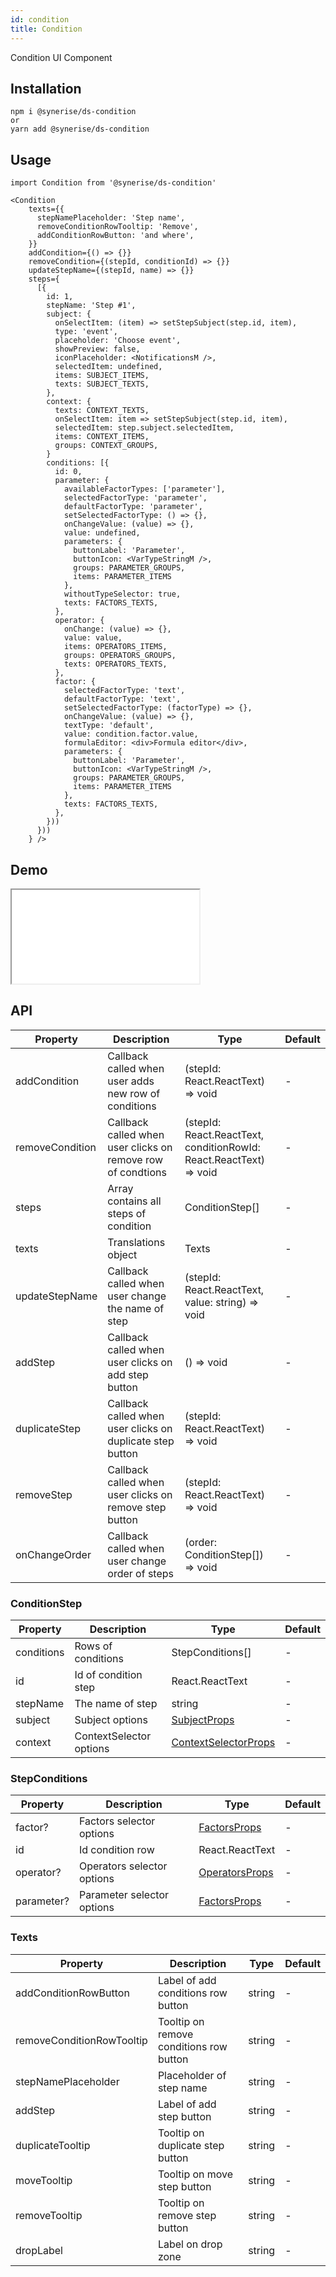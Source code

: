 ```yaml
---
id: condition
title: Condition
---
```


Condition UI Component

## Installation
```
npm i @synerise/ds-condition
or
yarn add @synerise/ds-condition
```

## Usage
```
import Condition from '@synerise/ds-condition'

<Condition
    texts={{
      stepNamePlaceholder: 'Step name',
      removeConditionRowTooltip: 'Remove',
      addConditionRowButton: 'and where',
    }}
    addCondition={() => {}}
    removeCondition={(stepId, conditionId) => {}}
    updateStepName={(stepId, name) => {}}
    steps={
      [{
        id: 1,
        stepName: 'Step #1',
        subject: {
          onSelectItem: (item) => setStepSubject(step.id, item),
          type: 'event',
          placeholder: 'Choose event',
          showPreview: false,
          iconPlaceholder: <NotificationsM />,
          selectedItem: undefined,
          items: SUBJECT_ITEMS,
          texts: SUBJECT_TEXTS,
        },
        context: {
          texts: CONTEXT_TEXTS,
          onSelectItem: item => setStepSubject(step.id, item),
          selectedItem: step.subject.selectedItem,
          items: CONTEXT_ITEMS,
          groups: CONTEXT_GROUPS,
        }
        conditions: [{
          id: 0,
          parameter: {
            availableFactorTypes: ['parameter'],
            selectedFactorType: 'parameter',
            defaultFactorType: 'parameter',
            setSelectedFactorType: () => {},
            onChangeValue: (value) => {},
            value: undefined,
            parameters: {
              buttonLabel: 'Parameter',
              buttonIcon: <VarTypeStringM />,
              groups: PARAMETER_GROUPS,
              items: PARAMETER_ITEMS
            },
            withoutTypeSelector: true,
            texts: FACTORS_TEXTS,
          },
          operator: {
            onChange: (value) => {},
            value: value,
            items: OPERATORS_ITEMS,
            groups: OPERATORS_GROUPS,
            texts: OPERATORS_TEXTS,
          },
          factor: {
            selectedFactorType: 'text',
            defaultFactorType: 'text',
            setSelectedFactorType: (factorType) => {},
            onChangeValue: (value) => {},
            textType: 'default',
            value: condition.factor.value,
            formulaEditor: <div>Formula editor</div>,
            parameters: {
              buttonLabel: 'Parameter',
              buttonIcon: <VarTypeStringM />,
              groups: PARAMETER_GROUPS,
              items: PARAMETER_ITEMS
            },
            texts: FACTORS_TEXTS,
          },
        }))
      }))
    } />

```

## Demo

<iframe src="/storybook-static/iframe.html?id=components-condition--default"></iframe>

## API

| Property        | Description                                                 | Type                                                               | Default | 
| ---             | ---                                                         | ---                                                                | ---     | 
| addCondition    | Callback called when user adds new row of conditions        | (stepId: React.ReactText) => void                                  | -       | 
| removeCondition | Callback called when user clicks on remove row of condtions | (stepId: React.ReactText, conditionRowId: React.ReactText) => void | -       | 
| steps           | Array contains all steps of condition                       | ConditionStep[]                                                    | -       | 
| texts           | Translations object                                         | Texts                                                              | -       | 
| updateStepName  | Callback called when user change the name of step           | (stepId: React.ReactText, value: string) => void                   | -       | 
| addStep         | Callback called when user clicks on add step button         | () => void                                                         | -       | 
| duplicateStep   | Callback called when user clicks on duplicate step button   | (stepId: React.ReactText) => void                                  | -       | 
| removeStep      | Callback called when user clicks on remove step button      | (stepId: React.ReactText) => void                                  | -       | 
| onChangeOrder   | Callback called when user change order of steps             | (order: ConditionStep[]) => void                                   | -       | 

### ConditionStep

| Property   | Description             | Type                                                      | Default | 
| ---        | ---                     | ---                                                       | ---     | 
| conditions | Rows of conditions      | StepConditions[]                                          | -       | 
| id         | Id of condition step    | React.ReactText                                           | -       | 
| stepName   | The name of step        | string                                                    | -       | 
| subject    | Subject options         | [SubjectProps](/docs/components/subject)                  | -       | 
| context    | ContextSelector options | [ContextSelectorProps](/docs/components/context-selector) | -       | 

### StepConditions

| Property   | Description                | Type                                         | Default | 
| ---        | ---                        | ---                                          | ---     | 
| factor?    | Factors selector options   | [FactorsProps](/docs/components/factors)     | -       |
| id         | Id condition row           | React.ReactText                              | -       | 
| operator?  | Operators selector options | [OperatorsProps](/docs/components/operators) | -       | 
| parameter? | Parameter selector options | [FactorsProps](/docs/components/factors)     | -       |  



### Texts

| Property                  | Description                             | Type   | Default | 
| ---                       | ---                                     | ---    | ---     | 
| addConditionRowButton     | Label of add conditions row button      | string | -       | 
| removeConditionRowTooltip | Tooltip on remove conditions row button | string | -       | 
| stepNamePlaceholder       | Placeholder of step name                | string | -       | 
| addStep                   | Label of add step button                | string | -       | 
| duplicateTooltip          | Tooltip on duplicate step button        | string | -       | 
| moveTooltip               | Tooltip on move step button             | string | -       | 
| removeTooltip             | Tooltip on remove step button           | string | -       | 
| dropLabel                 | Label on drop zone                      | string | -       | 



